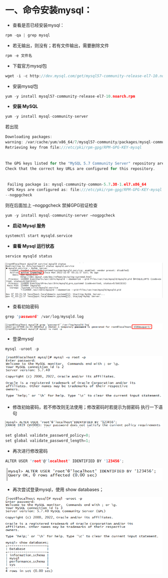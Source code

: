 # 一、命令安装mysql：

- 查看是否已经安装mysql：

```c
rpm -qa | grep mysql
```

- 若无输出，则没有；若有文件输出，需要删除文件

```c
rpm -e 文件名
```

- 下载官方mysql包

```c
wget -i -c http://dev.mysql.com/get/mysql57-community-release-el7-10.noarch.rpm
```

- 安装mysql包

```c
yum -y install mysql57-community-release-el7-10.noarch.rpm
```

- **安装 MySQL**

```c
yum -y install mysql-community-server
```

若出现

```c
Downloading packages:
warning: /var/cache/yum/x86_64/7/mysql57-community/packages/mysql-community-common-5.7.38-1.el7.x86_64.rpm: Header V4 RSA/SHA256 Signature, key ID 3a79bd29: NOKEY
Retrieving key from file:///etc/pki/rpm-gpg/RPM-GPG-KEY-mysql


The GPG keys listed for the "MySQL 5.7 Community Server" repository are already installed but they are not correct for this package.
Check that the correct key URLs are configured for this repository.


 Failing package is: mysql-community-common-5.7.38-1.el7.x86_64
 GPG Keys are configured as: file:///etc/pki/rpm-gpg/RPM-GPG-KEY-mysql
--nogpgcheck
```

则在后面加上  –nogpgcheck   禁掉GPG验证检查

```c
yum -y install mysql-community-server –nogpgcheck
```

- **启动 Mysql 服务**

```c
systemctl start mysqld.service
```

-  **查看 Mysql 运行状态**

```c
service mysqld status
```

![image-20221107163357698](images/image-20221107163357698.png)

- 查看初始密码

```c
grep 'password' /var/log/mysqld.log
```

![image-20221107163438664](images/image-20221107163438664.png)

- 登录mysql

```c
mysql -uroot -p
```

![image-20221107163539666](images/image-20221107163539666.png)

- 修改初始密码，若不修改则无法使用；修改密码时若提示为弱密码 执行一下语句

![image-20221107163646685](images/image-20221107163646685.png)

```c
set global validate_password_policy=0;
set global validate_password_length=1;
```

- 再次进行修改密码

```c
ALTER USER 'root'@'localhost' IDENTIFIED BY '123456';
```

![image-20221107163751279](images/image-20221107163751279.png)

- 再次尝试登录mysql，使用 show databases；

![image-20221107163843325](images/image-20221107163843325.png)